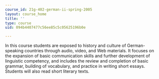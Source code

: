 ```yaml
---
course_id: 21g-402-german-ii-spring-2005
layout: course_home
title: ''
type: course
uid: 094b4407477c56ee85c5c05625196b0e

---
```

In this course students are exposed to history and culture of German-speaking countries through audio, video, and Web materials. It focuses on the expansion of basic communication skills and further development of linguistic competency, and includes the review and completion of basic grammar, building of vocabulary, and practice in writing short essays. Students will also read short literary texts.
